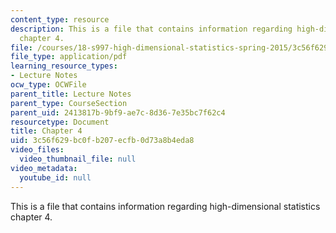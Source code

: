 ```yaml
---
content_type: resource
description: This is a file that contains information regarding high-dimensional statistics
  chapter 4.
file: /courses/18-s997-high-dimensional-statistics-spring-2015/3c56f629bc0fb207ecfb0d73a8b4eda8_MIT18_S997S15_Chapter4.pdf
file_type: application/pdf
learning_resource_types:
- Lecture Notes
ocw_type: OCWFile
parent_title: Lecture Notes
parent_type: CourseSection
parent_uid: 2413817b-9bf9-ae7c-8d36-7e35bc7f62c4
resourcetype: Document
title: Chapter 4
uid: 3c56f629-bc0f-b207-ecfb-0d73a8b4eda8
video_files:
  video_thumbnail_file: null
video_metadata:
  youtube_id: null
---
```

This is a file that contains information regarding high-dimensional statistics chapter 4.

